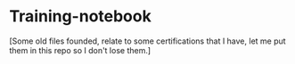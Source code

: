 # Training-notebook
[Some old files founded, relate to some certifications that I have, let me put them in this repo so I don't lose them.]

